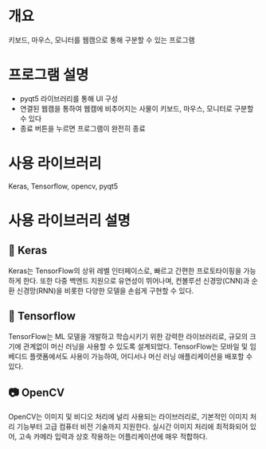 # 개요
키보드, 마우스, 모니터를 웹캠으로 통해 구분할 수 있는 프로그램




# 프로그램 설명
- pyqt5 라이브러리를 통해 UI 구성
- 연결된 웹캠을 통하여 웹캠에 비추어지는 사물이 키보드, 마우스, 모니터로 구분할 수 있다
- 종료 버튼을 누르면 프로그램이 완전히 종료




# 사용 라이브러리
Keras, Tensorflow, opencv, pyqt5




# 사용 라이브러리 설명


## 🧠 Keras
Keras는 TensorFlow의 상위 레벨 인터페이스로, 빠르고 간편한 프로토타이핑을 가능하게 한다. 또한 다중 백엔드 지원으로 유연성이 뛰어나며, 컨볼루션 신경망(CNN)과 순환 신경망(RNN)을 비롯한 다양한 모델을 손쉽게 구현할 수 있다.



## 🤖 Tensorflow
TensorFlow는 ML 모델을 개발하고 학습시키기 위한 강력한 라이브러리로, 규모의 크기에 관계없이 머신 러닝을 사용할 수 있도록 설계되었다. TensorFlow는 모바일 및 임베디드 플랫폼에서도 사용이 가능하여, 어디서나 머신 러닝 애플리케이션을 배포할 수 있다.


## 📷 OpenCV
OpenCV는 이미지 및 비디오 처리에 널리 사용되는 라이브러리로, 기본적인 이미지 처리 기능부터 고급 컴퓨터 비전 기술까지 지원한다. 실시간 이미지 처리에 최적화되어 있어, 고속 카메라 입력과 상호 작용하는 어플리케이션에 매우 적합하다.
